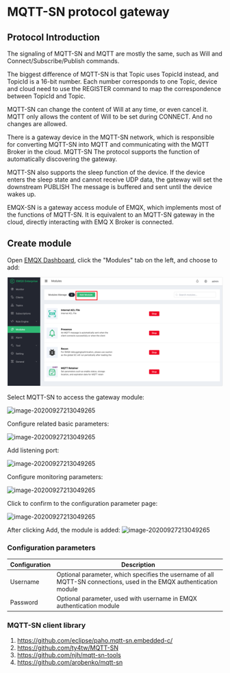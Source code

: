 # MQTT-SN protocol gateway

## Protocol Introduction

The signaling of MQTT-SN and MQTT are mostly the same, such as Will and Connect/Subscribe/Publish commands.

The biggest difference of MQTT-SN is that Topic uses TopicId instead, and TopicId is a 16-bit number. Each number corresponds to one
Topic, device and cloud need to use the REGISTER command to map the correspondence between TopicId and Topic.

MQTT-SN can change the content of Will at any time, or even cancel it. MQTT only allows the content of Will to be set during CONNECT.
And no changes are allowed.

There is a gateway device in the MQTT-SN network, which is responsible for converting MQTT-SN into MQTT and communicating with the MQTT Broker in the cloud. MQTT-SN
The protocol supports the function of automatically discovering the gateway.

MQTT-SN also supports the sleep function of the device. If the device enters the sleep state and cannot receive UDP data, the gateway will set the downstream PUBLISH
The message is buffered and sent until the device wakes up.

EMQX-SN is a gateway access module of EMQX, which implements most of the functions of MQTT-SN. It is equivalent to an MQTT-SN gateway in the cloud, directly interacting with EMQ
X Broker is connected.

## Create module

Open [EMQX Dashboard](http://127.0.0.1:18083/#/modules), click the "Modules" tab on the left, and choose to add:

![image-20200927213049265](./assets/modules.png)

Select MQTT-SN to access the gateway module:

![image-20200927213049265](./assets/proto_mqtt_sn1.png)

Configure related basic parameters:

![image-20200927213049265](./assets/proto_mqtt_sn2.png)

Add listening port:

![image-20200927213049265](./assets/proto_mqtt_sn3.png)

Configure monitoring parameters:

![image-20200927213049265](./assets/proto_mqtt_sn4.png)

Click to confirm to the configuration parameter page:

![image-20200927213049265](./assets/proto_mqtt_sn5.png)

After clicking Add, the module is added:
![image-20200927213049265](./assets/proto_mqtt_sn6.png)

### Configuration parameters

| Configuration | Description                                                  |
| ------------- | ------------------------------------------------------------ |
| Username      | Optional parameter, which specifies the username of all MQTT-SN connections, used in the EMQX authentication module |
| Password      | Optional parameter, used with username in EMQX authentication module |

### MQTT-SN client library

1. <https://github.com/eclipse/paho.mqtt-sn.embedded-c/>
2. <https://github.com/ty4tw/MQTT-SN>
3. <https://github.com/njh/mqtt-sn-tools>
4. <https://github.com/arobenko/mqtt-sn>